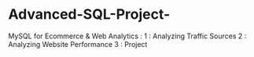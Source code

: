 # Advanced-SQL-Project-
MySQL for Ecommerce & Web Analytics :
1 : Analyzing Traffic Sources
2 : Analyzing Website Performance
3 : Project
